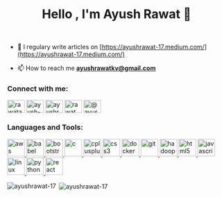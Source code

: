 <h1 align="center">Hello , I'm Ayush Rawat 👋</h1><br/>

- 📝 I regulary write articles on [https://ayushrawat-17.medium.com/](https://ayushrawat-17.medium.com/)

- 📫 How to reach me **ayushrawatkv@gmail.com**

<!--### Blogs posts-->
<!-- BLOG-POST-LIST:START -->
<!-- BLOG-POST-LIST:END -->

<h3 align="left">Connect with me:</h3>
<p align="left">
<a href="https://twitter.com/rawatayush17" target="blank"><img align="center" src="https://cdn.jsdelivr.net/npm/simple-icons@3.0.1/icons/twitter.svg" alt="rawatayush17" height="30" width="40" /></a>
<a href="https://linkedin.com/in/ayush-rawat-a61828196" target="blank"><img align="center" src="https://cdn.jsdelivr.net/npm/simple-icons@3.0.1/icons/linkedin.svg" alt="ayush-rawat-a61828196" height="30" width="40" /></a>
<a href="https://codesandbox.com/ayushrawatkv" target="blank"><img align="center" src="https://cdn.jsdelivr.net/npm/simple-icons@3.0.1/icons/codesandbox.svg" alt="ayushrawatkv" height="30" width="40" /></a>
<a href="https://instagram.com/rawat_ayush17" target="blank"><img align="center" src="https://cdn.jsdelivr.net/npm/simple-icons@3.0.1/icons/instagram.svg" alt="rawat_ayush17" height="30" width="40" /></a>
<a href="https://medium.com/@ayushrawat-17" target="blank"><img align="center" src="https://cdn.jsdelivr.net/npm/simple-icons@3.0.1/icons/medium.svg" alt="@ayushrawat-17" height="30" width="40" /></a>
</p>

<h3 align="left">Languages and Tools:</h3>
<p align="left"> <a href="https://aws.amazon.com" target="_blank"> <img src="https://devicons.github.io/devicon/devicon.git/icons/amazonwebservices/amazonwebservices-original-wordmark.svg" alt="aws" width="40" height="40"/> </a> <a href="https://babeljs.io/" target="_blank"> <img src="https://www.vectorlogo.zone/logos/babeljs/babeljs-icon.svg" alt="babel" width="40" height="40"/> </a> <a href="https://getbootstrap.com" target="_blank"> <img src="https://devicons.github.io/devicon/devicon.git/icons/bootstrap/bootstrap-plain.svg" alt="bootstrap" width="40" height="40"/> </a> <a href="https://www.cprogramming.com/" target="_blank"> <img src="https://devicons.github.io/devicon/devicon.git/icons/c/c-original.svg" alt="c" width="40" height="40"/> </a> <a href="https://www.w3schools.com/cpp/" target="_blank"> <img src="https://devicons.github.io/devicon/devicon.git/icons/cplusplus/cplusplus-original.svg" alt="cplusplus" width="40" height="40"/> </a> <a href="https://www.w3schools.com/css/" target="_blank"> <img src="https://devicons.github.io/devicon/devicon.git/icons/css3/css3-original-wordmark.svg" alt="css3" width="40" height="40"/> </a> <a href="https://www.docker.com/" target="_blank"> <img src="https://devicons.github.io/devicon/devicon.git/icons/docker/docker-original-wordmark.svg" alt="docker" width="40" height="40"/> </a> <a href="https://git-scm.com/" target="_blank"> <img src="https://www.vectorlogo.zone/logos/git-scm/git-scm-icon.svg" alt="git" width="40" height="40"/> </a> <a href="https://hadoop.apache.org/" target="_blank"> <img src="https://www.vectorlogo.zone/logos/apache_hadoop/apache_hadoop-icon.svg" alt="hadoop" width="40" height="40"/> </a> <a href="https://www.w3.org/html/" target="_blank"> <img src="https://devicons.github.io/devicon/devicon.git/icons/html5/html5-original-wordmark.svg" alt="html5" width="40" height="40"/> </a> <a href="https://developer.mozilla.org/en-US/docs/Web/JavaScript" target="_blank"> <img src="https://devicons.github.io/devicon/devicon.git/icons/javascript/javascript-original.svg" alt="javascript" width="40" height="40"/> </a> <a href="https://www.linux.org/" target="_blank"> <img src="https://devicons.github.io/devicon/devicon.git/icons/linux/linux-original.svg" alt="linux" width="40" height="40"/> </a> <a href="https://www.python.org" target="_blank"> <img src="https://devicons.github.io/devicon/devicon.git/icons/python/python-original.svg" alt="python" width="40" height="40"/> </a> <a href="https://reactjs.org/" target="_blank"> <img src="https://devicons.github.io/devicon/devicon.git/icons/react/react-original-wordmark.svg" alt="react" width="40" height="40"/> </a> </p>

<p><img align="left" src="https://github-readme-stats.vercel.app/api/top-langs?username=ayushrawat-17&show_icons=true&locale=en&layout=compact" alt="ayushrawat-17" /></p>

<p>&nbsp;<img align="center" src="https://github-readme-stats.vercel.app/api?username=ayushrawat-17&show_icons=true&locale=en" alt="ayushrawat-17" /></p>

